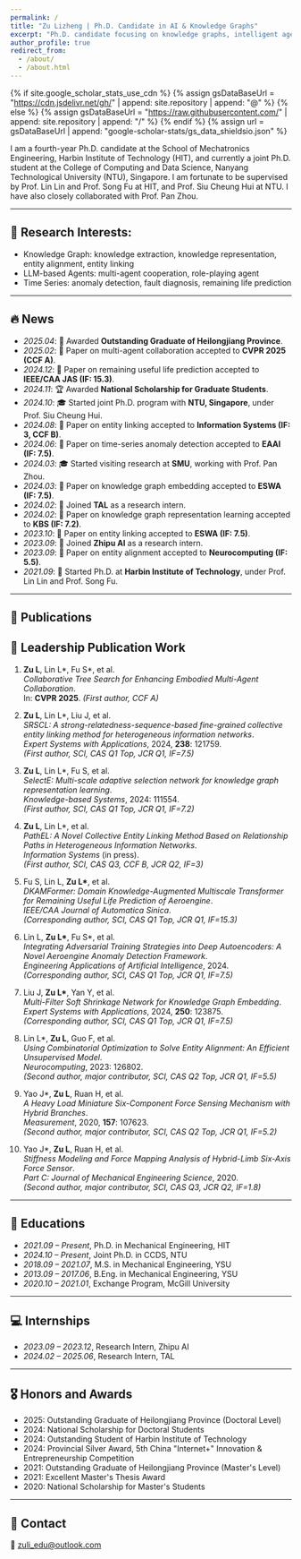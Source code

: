 ```yaml
---
permalink: /
title: "Zu Lizheng | Ph.D. Candidate in AI & Knowledge Graphs"
excerpt: "Ph.D. candidate focusing on knowledge graphs, intelligent agents, LLMs, and time series modeling."
author_profile: true
redirect_from: 
  - /about/
  - /about.html
---
```


{% if site.google_scholar_stats_use_cdn %}
{% assign gsDataBaseUrl = "https://cdn.jsdelivr.net/gh/" | append: site.repository | append: "@" %}
{% else %}
{% assign gsDataBaseUrl = "https://raw.githubusercontent.com/" | append: site.repository | append: "/" %}
{% endif %}
{% assign url = gsDataBaseUrl | append: "google-scholar-stats/gs_data_shieldsio.json" %}

<span class='anchor' id='about-me'></span>

I am a fourth-year Ph.D. candidate at the School of Mechatronics Engineering, Harbin Institute of Technology (HIT), and currently a joint Ph.D. student at the College of Computing and Data Science, Nanyang Technological University (NTU), Singapore.
I am fortunate to be supervised by Prof. Lin Lin and Prof. Song Fu at HIT, and Prof. Siu Cheung Hui at NTU. I have also closely collaborated with Prof. Pan Zhou.

---

## 🤖 Research Interests:
- Knowledge Graph: knowledge extraction, knowledge representation, entity alignment, entity linking   
- LLM-based Agents: multi-agent cooperation, role-playing agent
- Time Series: anomaly detection, fault diagnosis, remaining life prediction

---

## 🔥 News
- *2025.04*: 📝 Awarded **Outstanding Graduate of Heilongjiang Province**.  
- *2025.02*: 📝 Paper on multi-agent collaboration accepted to **CVPR 2025 (CCF A)**.  
- *2024.12*: 📄 Paper on remaining useful life prediction accepted to **IEEE/CAA JAS (IF: 15.3)**.
- *2024.11*: 🏆 Awarded **National Scholarship for Graduate Students**.  
- *2024.10*: 🎓 Started joint Ph.D. program with **NTU, Singapore**, under Prof. Siu Cheung Hui.
- *2024.08*: 📄 Paper on entity linking accepted to **Information Systems (IF: 3, CCF B)**.  
- *2024.06*: 📄 Paper on time-series anomaly detection accepted to **EAAI (IF: 7.5)**.  
- *2024.03*: 🎓 Started visiting research at **SMU**, working with Prof. Pan Zhou.  
- *2024.03*: 📄 Paper on knowledge graph embedding accepted to **ESWA (IF: 7.5)**.  
- *2024.02*: 💼 Joined **TAL** as a research intern.  
- *2024.02*: 📄 Paper on knowledge graph representation learning accepted to **KBS (IF: 7.2)**.  
- *2023.10*: 📄 Paper on entity linking accepted to **ESWA (IF: 7.5)**.  
- *2023.09*: 💼 Joined **Zhipu AI** as a research intern. 
- *2023.09*: 📄 Paper on entity alignment accepted to **Neurocomputing (IF: 5.5)**.  
- *2021.09*: 🚀 Started Ph.D. at **Harbin Institute of Technology**, under Prof. Lin Lin and Prof. Song Fu.  

---

## 📝 Publications

[//]: # (<div class='paper-box'><div class='paper-box-image'><div><div class="badge">CVPR 2025</div><img src='images/500x300.png' alt="cots" width="100%"></div></div>)

[//]: # (<div class='paper-box-text' markdown="1">)

[//]: # ()
[//]: # (**Collaborative Tree Search for Enhancing Embodied Multi-Agent Collaboration**  )

[//]: # (Zu Lizheng, et al.  )

[//]: # ([**Paper**]&#40;#&#41; • [**Project**]&#40;#&#41;)

[//]: # ()
[//]: # (</div></div>)

## 📝 Leadership Publication Work

1. **Zu L**, Lin L\*, Fu S\*, et al.  
   *Collaborative Tree Search for Enhancing Embodied Multi-Agent Collaboration*.  
   In: **CVPR 2025**. *(First author, CCF A)*

2. **Zu L**, Lin L\*, Liu J, et al.  
   *SRSCL: A strong-relatedness-sequence-based fine-grained collective entity linking method for heterogeneous information networks*.  
   *Expert Systems with Applications*, 2024, **238**: 121759.  
   *(First author, SCI, CAS Q1 Top, JCR Q1, IF=7.5)*

3. **Zu L**, Lin L\*, Fu S, et al.  
   *SelectE: Multi-scale adaptive selection network for knowledge graph representation learning*.  
   *Knowledge-based Systems*, 2024: 111554.  
   *(First author, SCI, CAS Q1 Top, JCR Q1, IF=7.2)*

4. **Zu L**, Lin L\*, et al.  
   *PathEL: A Novel Collective Entity Linking Method Based on Relationship Paths in Heterogeneous Information Networks*.  
   *Information Systems* (in press).  
   *(First author, SCI, CAS Q3, CCF B, JCR Q2, IF=3)*

5. Fu S, Lin L, **Zu L\***, et al.  
   *DKAMFormer: Domain Knowledge-Augmented Multiscale Transformer for Remaining Useful Life Prediction of Aeroengine*.  
   *IEEE/CAA Journal of Automatica Sinica*.  
   *(Corresponding author, SCI, CAS Q1 Top, JCR Q1, IF=15.3)*

6. Lin L, **Zu L\***, Fu S\*, et al.  
   *Integrating Adversarial Training Strategies into Deep Autoencoders: A Novel Aeroengine Anomaly Detection Framework*.  
   *Engineering Applications of Artificial Intelligence*, 2024.  
   *(Corresponding author, SCI, CAS Q1 Top, JCR Q1, IF=7.5)*

7. Liu J, **Zu L\***, Yan Y, et al.  
   *Multi-Filter Soft Shrinkage Network for Knowledge Graph Embedding*.  
   *Expert Systems with Applications*, 2024, **250**: 123875.  
   *(Corresponding author, SCI, CAS Q1 Top, JCR Q1, IF=7.5)*

8. Lin L\*, **Zu L**, Guo F, et al.  
   *Using Combinatorial Optimization to Solve Entity Alignment: An Efficient Unsupervised Model*.  
   *Neurocomputing*, 2023: 126802.  
   *(Second author, major contributor, SCI, CAS Q2 Top, JCR Q1, IF=5.5)*

9. Yao J\*, **Zu L**, Ruan H, et al.  
   *A Heavy Load Miniature Six-Component Force Sensing Mechanism with Hybrid Branches*.  
   *Measurement*, 2020, **157**: 107623.  
   *(Second author, major contributor, SCI, CAS Q2 Top, JCR Q1, IF=5.2)*

10. Yao J\*, **Zu L**, Ruan H, et al.  
    *Stiffness Modeling and Force Mapping Analysis of Hybrid-Limb Six-Axis Force Sensor*.  
    *Part C: Journal of Mechanical Engineering Science*, 2020.  
    *(Second author, major contributor, SCI, CAS Q3, JCR Q2, IF=1.8)*


---

## 📖 Educations
- *2021.09 – Present*, Ph.D. in Mechanical Engineering, HIT  
- *2024.10 – Present*, Joint Ph.D. in CCDS, NTU  
- *2018.09 – 2021.07*, M.S. in Mechanical Engineering, YSU 
- *2013.09 – 2017.06*, B.Eng. in Mechanical Engineering, YSU  
- *2020.10 – 2021.01*, Exchange Program, McGill University  

---

## 💻 Internships
- *2023.09 – 2023.12*, Research Intern, Zhipu AI
- *2024.02 – 2025.06*, Research Intern, TAL

---

## 🎖 Honors and Awards
- 2025: Outstanding Graduate of Heilongjiang Province (Doctoral Level)  
- 2024: National Scholarship for Doctoral Students  
- 2024: Outstanding Student of Harbin Institute of Technology
- 2024: Provincial Silver Award, 5th China "Internet+" Innovation & Entrepreneurship Competition  
- 2021: Outstanding Graduate of Heilongjiang Province (Master's Level)  
- 2021: Excellent Master's Thesis Award
- 2020: National Scholarship for Master's Students  

---

## 💬 Contact
📧 zuli_edu@outlook.com  
